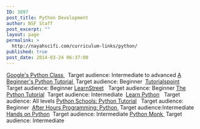 ```yaml
---
ID: 3897
post_title: Python Development
author: NSF Staff
post_excerpt: ""
layout: page
permalink: >
  http://nayahscifi.com/curriculum-links/python/
published: true
post_date: 2014-03-24 06:37:00
---
```

<a href="https://developers.google.com/edu/python/" title="Google's Python Class " target="_blank">Google's Python Class </a>
 Target audience: Intermediate to advanced
<a href="http://www.sthurlow.com/python/" title="A Beginner's Python Tutorial " target="_blank">A Beginner's Python Tutorial </a>
Target audience: Beginner 
<a href="http://www.tutorialspoint.com/python/" title="Tutorialspoint" target="_blank">Tutorialspoint</a>  
Target audience: Beginner
<a href="https://www.learnstreet.com/lessons/study/python" title="LearnStreet" target="_blank">LearnStreet</a> 
 Target audience: Beginner
<a href="http://docs.python.org/2/tutorial/" title="The Python Tutorial" target="_blank">The Python Tutorial</a>
 Target audience: Intermediate 
<a href="http://www.learnpython.org/" title="Learn Python" target="_blank">Learn Python</a>  
Target audience: All levels
<a href="http://www.pyschools.com/" title="Python Schools: Python Tutorial" target="_blank">Python Schools: Python Tutorial</a>  
Target audience: Beginner 
<a href="http://www.afterhoursprogramming.com/tutorial/Python/Overview/" title="After Hours Programming: Python " target="_blank">After Hours Programming: Python </a>
Target audience:Intermediate 
<a href="http://anh.cs.luc.edu/python/hands-on/3.1/handsonHtml/" title="Hands on Python" target="_blank">Hands on Python</a>
 Target audience: Intermediate
<a href="https://pythonmonk.com/" title="Python Monk " target="_blank">Python Monk </a>
Target audience: Intermediate